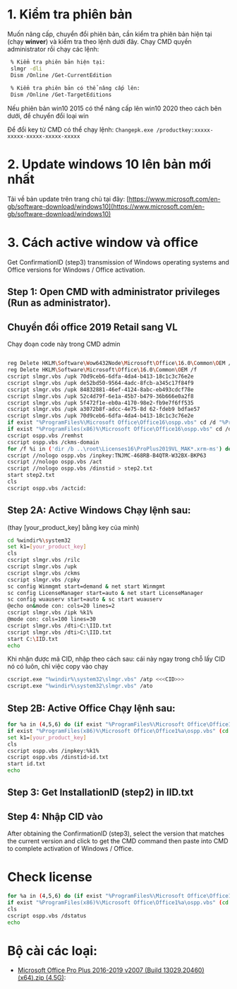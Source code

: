 # 1. Kiểm tra phiên bản
Muốn nâng cấp, chuyển đổi phiên bản, cần kiểm tra phiên bản hiện tại (chạy __winver__) và kiểm tra theo lệnh dưới đây. Chạy CMD quyền administrator rồi chạy các lệnh:
```bash
 % Kiểm tra phiên bản hiện tại:
 slmgr -dli
 Dism /Online /Get-CurrentEdition
  
 % Kiểm tra phiên bản có thể nâng cấp lên:
 Dism /Online /Get-TargetEditions
```
Nếu phiên bản win10 2015 có thể nâng cấp lên win10 2020 theo cách bên dưới, để chuyển đổi loại win

Để đổi key từ CMD có thể chạy lệnh:
```Changepk.exe /productkey:xxxxx-xxxxx-xxxxx-xxxxx-xxxxx```

# 2. Update windows 10 lên bản mới nhất 
Tải về bản update trên trang chủ tại đây: 
[https://www.microsoft.com/en-gb/software-download/windows10](https://www.microsoft.com/en-gb/software-download/windows10)

# 3. Cách active window và office

Get ConfirmationID (step3) transmission of Windows operating systems and Office versions for Windows / Office activation.

## Step 1: Open CMD with administrator privileges (Run as administrator).

## Chuyển đổi office 2019 Retail sang VL
Chạy đoạn code này trong CMD admin

```bash

reg Delete HKLM\Software\Wow6432Node\Microsoft\Office\16.0\Common\OEM /f
reg Delete HKLM\Software\Microsoft\Office\16.0\Common\OEM /f
cscript slmgr.vbs /upk 70d9ceb6-6dfa-4da4-b413-18c1c3c76e2e
cscript slmgr.vbs /upk de52bd50-9564-4adc-8fcb-a345c17f84f9
cscript slmgr.vbs /upk 84832881-46ef-4124-8abc-eb493cdcf78e
cscript slmgr.vbs /upk 52c4d79f-6e1a-45b7-b479-36b666e0a2f8
cscript slmgr.vbs /upk 5f472f1e-eb0a-4170-98e2-fb9e7f6ff535
cscript slmgr.vbs /upk a3072b8f-adcc-4e75-8d 62-fdeb9 bdfae57
cscript slmgr.vbs /upk 70d9ceb6-6dfa-4da4-b413-18c1c3c76e2e
if exist "%ProgramFiles%\Microsoft Office\Office16\ospp.vbs" cd /d "%ProgramFiles%\Microsoft Office\Office16"
if exist "%ProgramFiles(x86)%\Microsoft Office\Office16\ospp.vbs" cd /d "%ProgramFiles(x86)%\Microsoft Office\Office16"
cscript ospp.vbs /remhst
cscript ospp.vbs /ckms-domain
for /f %i in ('dir /b ..\root\Licenses16\ProPlus2019VL_MAK*.xrm-ms') do cscript ospp.vbs /inslic:"..\root\Licenses16\%i"
cscript //nologo ospp.vbs /inpkey:TNJMC-468RB-B4QTR-W32BX-BKP63
cscript //nologo ospp.vbs /act
cscript //nologo ospp.vbs /dinstid > step2.txt
start step2.txt
cls
cscript ospp.vbs /actcid:
```


## Step 2A: Active Windows Chạy lệnh sau:

(thay [your_product_key] bằng key của mình)

```bash
cd %windir%\system32
set k1=[your_product_key]
cls
cscript slmgr.vbs /rilc
cscript slmgr.vbs /upk
cscript slmgr.vbs /ckms
cscript slmgr.vbs /cpky
sc config Winmgmt start=demand & net start Winmgmt
sc config LicenseManager start=auto & net start LicenseManager
sc config wuauserv start=auto & sc start wuauserv
@echo on&mode con: cols=20 lines=2
cscript slmgr.vbs /ipk %k1%
@mode con: cols=100 lines=30
cscript slmgr.vbs /dti>C:\IID.txt
cscript slmgr.vbs /dti>C:\IID.txt
start C:\IID.txt
echo
```
Khi nhận được mã CID, nhập theo cách sau:
cái này ngay trong chỗ lấy CID nó có luôn, chỉ việc copy vào chạy

```bash
cscript.exe "%windir%\system32\slmgr.vbs" /atp <<<CID>>>
cscript.exe "%windir%\system32\slmgr.vbs" /ato
```


## Step 2B: Active Office Chạy lệnh sau:

```bash
for %a in (4,5,6) do (if exist "%ProgramFiles%\Microsoft Office\Office1%a\ospp.vbs" (cd /d "%ProgramFiles%\Microsoft Office\Office1%a")
if exist "%ProgramFiles(x86)%\Microsoft Office\Office1%a\ospp.vbs" (cd /d "%ProgramFiles(x86)%\Microsoft Office\Office1%a"))&cls
set k1=[your_product_key]
cls
cscript ospp.vbs /inpkey:%k1%
cscript ospp.vbs /dinstid>id.txt
start id.txt
echo
```

## Step 3: Get InstallationID (step2) in IID.txt  
## Step 4: Nhập CID vào

After obtaining the ConfirmationID (step3), select the version that matches the current version and click to get the CMD command then paste into CMD to complete activation of Windows / Office.

# Check license

```bash
for %a in (4,5,6) do (if exist "%ProgramFiles%\Microsoft Office\Office1%a\ospp.vbs" (cd /d "%ProgramFiles%\Microsoft Office\Office1%a")
if exist "%ProgramFiles(x86)%\Microsoft Office\Office1%a\ospp.vbs" (cd /d "%ProgramFiles(x86)%\Microsoft Office\Office1%a"))&cls
cls
cscript ospp.vbs /dstatus
echo
```


# Bộ cài các loại:

 - [Microsoft Office Pro Plus 2016-2019 v2007 (Build 13029.20460) (x64).zip (4.5G)](https://drive.google.com/u/0/uc?id=1xgqeCJrvtrMDgs30_bJwI5V_70_3bvNr&export=download):

